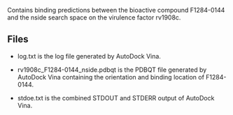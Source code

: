 Contains binding predictions between the bioactive compound F1284-0144 and the nside search space on the virulence factor rv1908c.

## Files

- log.txt is the log file generated by AutoDock Vina.

- rv1908c_F1284-0144_nside.pdbqt is the PDBQT file generated by AutoDock Vina containing the orientation and binding location of F1284-0144.

- stdoe.txt is the combined STDOUT and STDERR output of AutoDock Vina.

